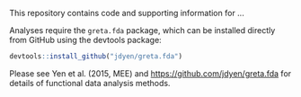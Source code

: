 This repository contains code and supporting information for ...

Analyses require the `greta.fda` package, which can be installed directly from GitHub using the devtools package:
``` r
devtools::install_github("jdyen/greta.fda")
```

Please see Yen et al. (2015, MEE) and https://github.com/jdyen/greta.fda for details of functional data analysis methods. 
